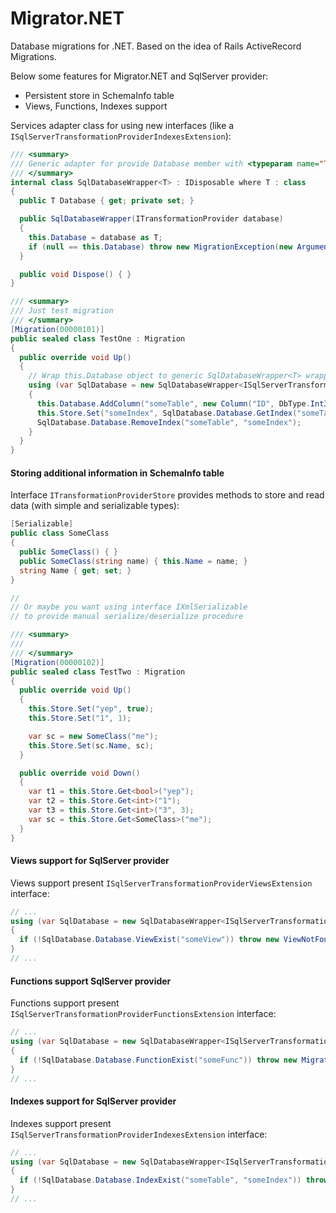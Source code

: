 # Migrator.NET
Database migrations for .NET. Based on the idea of Rails ActiveRecord Migrations.

Below some features for Migrator.NET and SqlServer provider:
- Persistent store in SchemaInfo table
- Views, Functions, Indexes support

Services adapter class for using new interfaces (like a `ISqlServerTransformationProviderIndexesExtension`):
```c#
/// <summary>
/// Generic adapter for provide Database member with <typeparam name="T">T</typeparam> type
/// </summary>
internal class SqlDatabaseWrapper<T> : IDisposable where T : class
{
  public T Database { get; private set; }

  public SqlDatabaseWrapper(ITransformationProvider database)
  {
    this.Database = database as T;
    if (null == this.Database) throw new MigrationException(new ArgumentNullException("SqlDatabase").Message);
  }

  public void Dispose() { }
}

/// <summary>
/// Just test migration
/// </summary>
[Migration(00000101)]
public sealed class TestOne : Migration
{
  public override void Up()
  {
    // Wrap this.Database object to generic SqlDatabaseWrapper<T> wrapper for requested interface type
    using (var SqlDatabase = new SqlDatabaseWrapper<ISqlServerTransformationProviderIndexesExtension>(this.Database))
    {
      this.Database.AddColumn("someTable", new Column("ID", DbType.Int32, ColumnProperty.NotNull, 0));
      this.Store.Set("someIndex", SqlDatabase.Database.GetIndex("someTable", "someIndex"));
      SqlDatabase.Database.RemoveIndex("someTable", "someIndex");
    }
  }
}
```


#### Storing additional information in SchemaInfo table
Interface `ITransformationProviderStore` provides methods to store and read data (with simple and serializable types):
```c#
[Serializable]
public class SomeClass
{
  public SomeClass() { }
  public SomeClass(string name) { this.Name = name; }
  string Name { get; set; }
}

//
// Or maybe you want using interface IXmlSerializable 
// to provide manual serialize/deserialize procedure

/// <summary>
/// 
/// </summary>
[Migration(00000102)]
public sealed class TestTwo : Migration
{
  public override void Up()
  {
    this.Store.Set("yep", true);
    this.Store.Set("1", 1);

    var sc = new SomeClass("me");
    this.Store.Set(sc.Name, sc);
  }

  public override void Down()
  {
    var t1 = this.Store.Get<bool>("yep");
    var t2 = this.Store.Get<int>("1");
    var t3 = this.Store.Get<int>("3", 3);
    var sc = this.Store.Get<SomeClass>("me");
  }
}
```


#### Views support for SqlServer provider
Views support present `ISqlServerTransformationProviderViewsExtension` interface:
```c#
// ...
using (var SqlDatabase = new SqlDatabaseWrapper<ISqlServerTransformationProviderViewsExtension>(this.Database))
{
  if (!SqlDatabase.Database.ViewExist("someView")) throw new ViewNotFoundException("someView");
}
// ...
```


#### Functions support SqlServer provider
Functions support present `ISqlServerTransformationProviderFunctionsExtension` interface:
```c#
// ...
using (var SqlDatabase = new SqlDatabaseWrapper<ISqlServerTransformationProviderFunctionsExtension>(this.Database))
{
  if (!SqlDatabase.Database.FunctionExist("someFunc")) throw new MigrationException("someFunc");
}
// ...
```


#### Indexes support for SqlServer provider
Indexes support present `ISqlServerTransformationProviderIndexesExtension` interface:
```c#
// ...
using (var SqlDatabase = new SqlDatabaseWrapper<ISqlServerTransformationProviderIndexesExtension>(this.Database))
{
  if (!SqlDatabase.Database.IndexExist("someTable", "someIndex")) throw new IndexNotFoundException("someIndex", "someTable");
}
// ...
```
